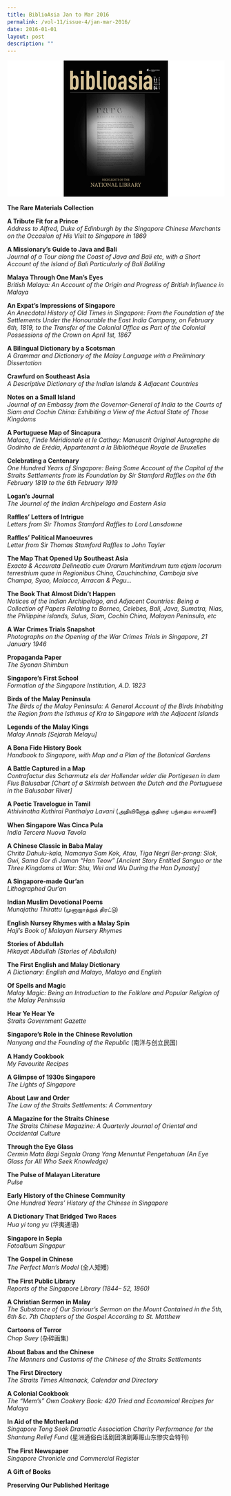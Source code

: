 ```yaml
---
title: BiblioAsia Jan to Mar 2016
permalink: /vol-11/issue-4/jan-mar-2016/
date: 2016-01-01
layout: post
description: ""
---
```

![Alt text for image on Isomer site](/images/vol-11-issue-4/ba11-4-1.jpg)

**The Rare Materials Collection**

**A Tribute Fit for a Prince**<br>
*Address to Alfred, Duke of Edinburgh by the Singapore Chinese Merchants on the Occasion of His Visit to Singapore in 1869*

**A Missionary’s Guide to Java and Bali**<br>
*Journal of a Tour along the Coast of Java and Bali etc, with a Short Account of the Island of Bali Particularly of Bali Baliling*

**Malaya Through One Man’s Eyes**<br>
*British Malaya: An Account of the Origin and Progress of British Influence in Malaya*

**An Expat’s Impressions of Singapore**<br>
*An Anecdotal History of Old Times in Singapore: From the Foundation of the Settlements Under the Honourable the East India Company, on February 6th, 1819, to the Transfer of the Colonial Office as Part of the Colonial Possessions of the Crown on April 1st, 1867*

**A Bilingual Dictionary by a Scotsman**<br>
*A Grammar and Dictionary of the Malay Language with a Preliminary Dissertation*

**Crawfurd on Southeast Asia**<br>
*A Descriptive Dictionary of the Indian Islands & Adjacent Countries*

**Notes on a Small Island**<br>
*Journal of an Embassy from the Governor-General of India to the Courts of Siam and Cochin  China: Exhibiting a View of the Actual State of Those Kingdoms*

**A Portuguese Map of Sincapura**<br>
*Malaca, l’Inde Méridionale et le Cathay: Manuscrit Original Autographe de Godinho de Erédia, Appartenant a la Bibliothèque Royale de Bruxelles*

**Celebrating a Centenary**<br>
*One Hundred Years of Singapore: Being Some Account of the Capital of the Straits Settlements from its Foundation by Sir Stamford Raffles on the 6th February 1819 to the 6th February 1919*

**Logan’s Journal**<br>
*The Journal of the Indian Archipelago and Eastern Asia*

**Raffles’ Letters of Intrigue**<br>
*Letters from Sir Thomas Stamford Raffles to Lord Lansdowne*

**Raffles’ Political Manoeuvres**<br>
*Letter from Sir Thomas Stamford Raffles to John Tayler*

**The Map That Opened Up Southeast Asia**<br>
*Exacta & Accurata Delineatio cum Orarum Maritimdrum tum etjam locorum terrestrium quae in Regionibus China, Cauchinchina, Camboja sive Champa, Syao, Malacca, Arracan & Pegu…*

**The Book That Almost Didn’t Happen**<br>
*Notices of the Indian Archipelago, and Adjacent Countries: Being a Collection of Papers Relating to Borneo, Celebes, Bali, Java, Sumatra, Nias, the Philippine islands, Sulus, Siam, Cochin China, Malayan Peninsula, etc*

**A War Crimes Trials Snapshot**<br>
*Photographs on the Opening of the War Crimes Trials in Singapore, 21 January 1946*

**Propaganda Paper**<br>
*The Syonan Shimbun*

**Singapore’s First School**<br>
*Formation of the Singapore Institution, A.D. 1823*

**Birds of the Malay Peninsula**<br>
*The Birds of the Malay Peninsula: A General Account of the Birds Inhabiting the Region from the Isthmus of Kra to Singapore with the Adjacent Islands*

**Legends of the Malay Kings**<br>
*Malay Annals [Sejarah Melayu]*

**A Bona Fide History Book**<br>
*Handbook to Singapore, with Map and a Plan of the Botanical Gardens*

**A Battle Captured in a Map**<br>
*Contrafactur des Scharmutz els der Hollender wider die Portigesen in dem Flus Balusabar [Chart of a Skirmish between the Dutch and the Portuguese in the Balusabar River]*

**A Poetic Travelogue in Tamil**<br>
*Athivinotha Kuthirai Panthaiya Lavani* (அதிவினோத குதிரை பந்தைய லாவணி)

**When Singapore Was Cinca Pula**<br>
*India Tercera Nuova Tavola*

**A Chinese Classic in Baba Malay**<br>
*Chrita Dahulu-kala, Namanya Sam Kok, Atau, Tiga Negri Ber-prang: Siok, Gwi, Sama Gor di Jaman “Han Teow” [Ancient Story Entitled Sanguo or the Three Kingdoms at War: Shu, Wei and Wu During the Han Dynasty]*

**A Singapore-made Qur’an**<br>
*Lithographed Qur’an*

**Indian Muslim Devotional Poems**<br>
*Munajathu Thirattu* (முனாஜாத்துத் திரட்டு)

**English Nursey Rhymes with a Malay Spin**<br>
*Haji’s Book of Malayan Nursery Rhymes*

**Stories of Abdullah**<br>
*Hikayat Abdullah (Stories of Abdullah)*

**The First English and Malay Dictionary**<br>
*A Dictionary: English and Malayo, Malayo and English*

**Of Spells and Magic**<br>
*Malay Magic: Being an Introduction to the Folklore and Popular Religion of the Malay Peninsula*

**Hear Ye Hear Ye**<br>
*Straits Government Gazette*

**Singapore’s Role in the Chinese Revolution**<br>
*Nanyang and the Founding of the Republic* (南洋与创立民国)

**A Handy Cookbook**<br>
*My Favourite Recipes*

**A Glimpse of 1930s Singapore**<br>
*The Lights of Singapore*

**About Law and Order**<br>
*The Law of the Straits Settlements: A Commentary*

**A Magazine for the Straits Chinese**<br>
*The Straits Chinese Magazine: A Quarterly Journal of Oriental and Occidental Culture*

**Through the Eye Glass**<br>
*Cermin Mata Bagi Segala Orang Yang Menuntut Pengetahuan (An Eye Glass for All Who Seek Knowledge)*

**The Pulse of Malayan Literature**<br>
*Pulse*

**Early History of the Chinese Community**<br>
*One Hundred Years’ History of the Chinese in Singapore*

**A Dictionary That Bridged Two Races**<br>
*Hua yi tong yu* (华夷通语)

**Singapore in Sepia**<br>
*Fotoalbum Singapur*

**The Gospel in Chinese**<br>
*The Perfect Man’s Model* (全人矩矱)

**The First Public Library**<br>
*Reports of the Singapore Library (1844– 52, 1860)*

**A Christian Sermon in Malay**<br>
*The Substance of Our Saviour’s Sermon on the Mount Contained in the 5th, 6th &c. 7th Chapters of the Gospel According to St. Matthew*

**Cartoons of Terror**<br>
*Chop Suey* (杂碎画集)

**About Babas and the Chinese**<br>
*The Manners and Customs of the Chinese of the Straits Settlements*

**The First Directory**<br>
*The Straits Times Almanack, Calendar and Directory*

**A Colonial Cookbook**<br>
*The “Mem’s” Own Cookery Book: 420 Tried and Economical Recipes for Malaya*

**In Aid of the Motherland**<br>
*Singapore Tong Seok Dramatic Association Charity Performance for the Shantung Relief Fund* (星洲通俗白话剧团演剧筹赈山东惨灾会特刊)

**The First Newspaper**<br>
*Singapore Chronicle and Commercial Register*

**A Gift of Books**

**Preserving Our Published Heritage**